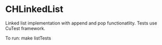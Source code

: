 # CHLinkedList
Linked list implementation with append and pop functionatlity. Tests use CuTest framework.

To run:
make
listTests